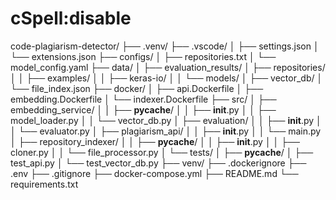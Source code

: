 # cSpell:disable

code-plagiarism-detector/
├── .venv/
├── .vscode/
│   ├── settings.json
│   └── extensions.json
├── configs/
│   ├── repositories.txt
│   └── model_config.yaml
├── data/
│   ├── evaluation_results/
│   ├── repositories/
│   │   ├── examples/
│   │   ├── keras-io/
│   │   └── models/
│   ├── vector_db/
│   └── file_index.json
├── docker/
│   ├── api.Dockerfile
│   ├── embedding.Dockerfile
│   └── indexer.Dockerfile
├── src/
│   ├── embedding_service/
│   │   ├── __pycache__/
│   │   ├── __init__.py
│   │   ├── model_loader.py
│   │   └── vector_db.py
│   ├── evaluation/
│   │   ├── __init__.py
│   │   └── evaluator.py
│   ├── plagiarism_api/
│   │   ├── __init__.py
│   │   └── main.py
│   ├── repository_indexer/
│   │   ├── __pycache__/
│   │   ├── __init__.py
│   │   ├── cloner.py
│   │   └── file_processor.py
│   └── tests/
│       ├── __pycache__/
│       ├── test_api.py
│       └── test_vector_db.py
├── venv/
├── .dockerignore
├── .env
├── .gitignore
├── docker-compose.yml
├── README.md
└── requirements.txt